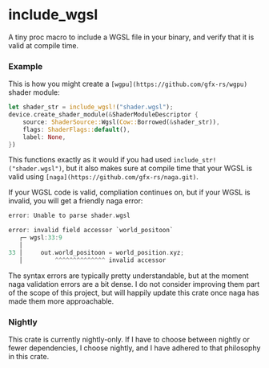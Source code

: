 # include_wgsl

A tiny proc macro to include a WGSL file in your binary, and verify that it is valid at compile time.

### Example

This is how you might create a `[wgpu](https://github.com/gfx-rs/wgpu)` shader module:

```rust
let shader_str = include_wgsl!("shader.wgsl");
device.create_shader_module(&ShaderModuleDescriptor {
    source: ShaderSource::Wgsl(Cow::Borrowed(&shader_str)),
    flags: ShaderFlags::default(),
    label: None,
})
```

This functions exactly as it would if you had used `include_str!("shader.wgsl")`, but it also makes sure at compile time that your WGSL is valid using `[naga](https://github.com/gfx-rs/naga.git)`.

If your WGSL code is valid, compliation continues on, but if your WGSL is invalid, you will get a friendly naga error:

```rust
error: Unable to parse shader.wgsl

error: invalid field accessor `world_positoon`
   ┌─ wgsl:33:9
   │
33 │     out.world_positoon = world_position.xyz;
   │         ^^^^^^^^^^^^^^ invalid accessor
```

The syntax errors are typically pretty understandable, but at the moment naga validation errors are a bit dense. I do not consider improving them part of the scope of this project, but will happily update this crate once naga has made them more approachable.

### Nightly

This crate is currently nightly-only. If I have to choose between nightly or fewer dependencies, I choose nightly, and I have adhered to that philosophy in this crate. 

